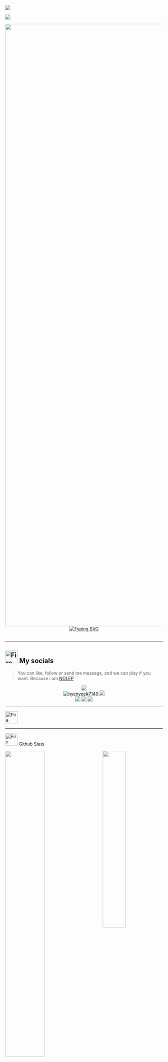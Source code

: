 [![](https://visitcountpro.netlify.app/api?id=0x03Nyenyee&label=Views%20%E0%B4%A6%E0%B5%8D%E0%B4%A6%E0%B4%BF(%CB%B5%20%E2%80%A2%CC%80%20%E1%B4%97%20-%20%CB%B5%20)%20%E2%9C%A7&color=9&icon=7&pretty=true)](https://visitcount.itsvg.in)

![](https://nyenyeeits.me/images/gh/plank3.png)

<img src="https://www.animatedimages.org/data/media/562/animated-line-image-0184.gif" width="1920" />
<div align="center" bis_skin_checked="1">
      <a href="https://git.io/typing-svg"><img src="https://readme-typing-svg.demolab.com?font=Reem+Kufi+Fun&duration=3000&pause=100&color=9AF7E4&background=02060500&center=true&vCenter=true&width=435&lines=Hallo+I'am+Nyenyee+%E2%9C%8C%EF%B8%8E%EF%B8%8E;Bukan+Siapa-siapa;Hanya+Orang+Biasa+Tapi+Luar+Biasa;Mabar+Yuk+Contact+Di+Bawah" alt="Typing SVG" /></a>
</div>

<br>
<hr>

## <img src="https://user-images.githubusercontent.com/74038190/216122041-518ac897-8d92-4c6b-9b3f-ca01dcaf38ee.png" alt="Fire" width="40" /> My socials

> You can like, follow or send me message, and we can play if you want. Because i am [NOLEP](https://nyenyeeits.me/)
<div align="center">
  <a href="https://facebook.com/Anmol-Baranwal"><img src="https://img.shields.io/badge/facebook-ffffff?style=for-the-badge&logo=facebook&logoColor=69957B" /></a> 
  <br>
  <a href="https://discordapp.com/users/776749637826117699"><img src="https://img.shields.io/badge/Discord-69957B?style=for-the-badge&logo=discord&logoColor=ffffff" alt="nyenyee#7140" >
  <a href="https://www.tiktok.com/"><img src="https://img.shields.io/badge/tiktok-69957B?style=for-the-badge&logo=tiktok&logoColor=ffffff" /></a>
  <br>
  <a href="https://www.gmail.com/anmolbaranwal"><img src="https://img.shields.io/badge/gmail-ffffff?style=for-the-badge&logo=gmail&logoColor=69957B" ></a>
  <a href="https://instagram.com/Anmol-Baranwal"><img src="https://img.shields.io/badge/instagram-ffffff?style=for-the-badge&logo=instagram&logoColor=69957B" /></a>
  <a href="https://youtube.com/itsnemoo"><img src="https://img.shields.io/badge/youtube-ffffff?style=for-the-badge&logo=youtube&logoColor=69957B" ></a>
</div>
<hr>

<img src="https://user-images.githubusercontent.com/74038190/218265814-3084a4ba-809c-4135-afc0-8685d0f634b3.gif" alt="Fire" width="40" />

<hr>

<img src="https://user-images.githubusercontent.com/74038190/216122041-518ac897-8d92-4c6b-9b3f-ca01dcaf38ee.png" alt="Fire" width="40" /> Github Stats

<img align="right" width="38%" src="https://nyenyeeits.me/images/gh/tatsumaki2.png"/>

  <a href="https://github.com/0x03Nyenyee"><img width="50%" src="https://github-readme-stats.vercel.app/api?username=0x03Nyenyee&theme=tokyonight&title_color=ff3068?"></a>
  <a href="https://github.com/0x03Nyenyee"><img width="50%" src="http://github-readme-streak-stats.herokuapp.com/?user=0x03Nyenyee&theme=blueberry&date_format=M%20j%5B%2C%20Y%5D&ring=ff3068&fire=ff3068&sideNums=ff3068"></a>

## <img src='https://user-images.githubusercontent.com/74038190/206662607-d9e7591e-bbf9-42f9-9386-29efc927bc16.gif' width="40">  My top open source projects

<p align="left">
  <a href="https://github.com/0x03Nyenyee/Indexing-api-"><img width="25%" src="https://denvercoder1-github-readme-stats.vercel.app/api/pin?username=0x03Nyenyee&repo=Indexing-api-&theme=aura&bg_color=1F222E&title_color=F85D7F&icon_color=F8D866&hide_border=true&show_icons=false" alt="custom-icon-badges"></a>
  <a href="https://github.com/0x03Nyenyee/Hidden-shell"><img width="25%" src="https://denvercoder1-github-readme-stats.vercel.app/api/pin?username=0x03Nyenyee&repo=Hidden-shell&theme=aura&bg_color=1F222E&title_color=F85D7F&icon_color=F8D866&hide_border=true&show_icons=false" alt="custom-icon-badges"></a>
</p>
<br clear="both">
<hr>



 ## <img align="left" width="32px" src="https://user-images.githubusercontent.com/74038190/238200838-76036311-c8ea-4247-8bf8-a7077623036c.gif"/> ദ്ദി(ᵔᗜᵔ) Thank For Reading

<div align="center">
  <img height="300" src="https://user-images.githubusercontent.com/74038190/212284119-fbfd994d-8c2a-4a07-a75f-84e513833c1c.gif"  />
</div>
<img src="https://www.animatedimages.org/data/media/562/animated-line-image-0184.gif" width="1920" />
